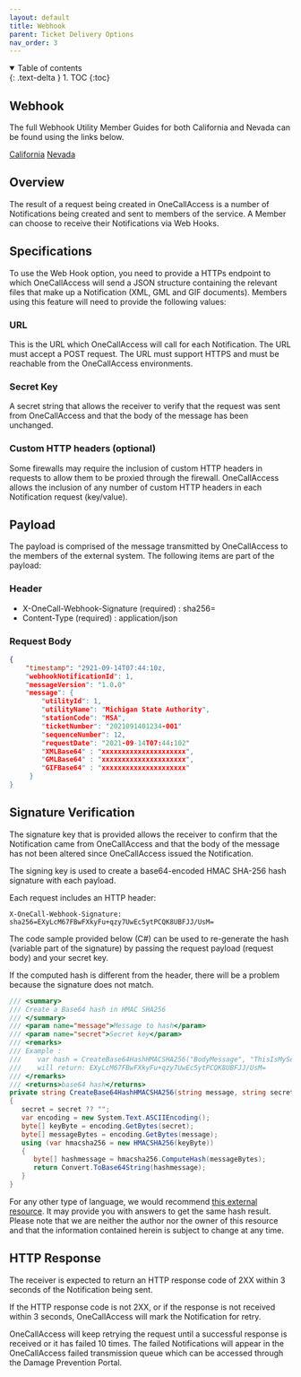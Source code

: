 ```yaml
---
layout: default
title: Webhook
parent: Ticket Delivery Options
nav_order: 3
---
```


<details open markdown="block">
  <summary>
    Table of contents
  </summary>
  {: .text-delta }
1. TOC
{:toc}
</details>

## Webhook
The full Webhook Utility Member Guides for both California and Nevada can be found using the links below.

<a href="https://usanorth811.org/images/USNCA-ONE-ANA-USA-North-811-Northern-California-TT55923-OneCallAccess-Webhook-Member-Guide.pdf" class="btn mr-4">California</a> <a href="https://usanorth811.org/images/USNNV-ONE-ANA-USA-North-811-Nevada-TT55923-OneCallAccess-Webhook-Member-Guide.pdf" class="btn mr-4">Nevada</a>

## Overview
The result of a request being created in OneCallAccess is a number of Notifications being created and sent to members of the service. A Member can choose to receive their Notifications via Web Hooks.

## Specifications
To use the Web Hook option, you need to provide a HTTPs endpoint to which OneCallAccess will send a JSON structure containing the relevant files that make up a Notification (XML, GML and GIF documents).
Members using this feature will need to provide the following values:

### URL
This is the URL which OneCallAccess will call for each Notification. The URL must accept a POST request. The URL must support HTTPS and must be reachable from the OneCallAccess environments.

### Secret Key
A secret string that allows the receiver to verify that the request was sent from OneCallAccess and that the body of the message has been unchanged.

### Custom HTTP headers (optional)
Some firewalls may require the inclusion of custom HTTP headers in requests to allow them to be proxied through the firewall.
OneCallAccess allows the inclusion of any number of custom HTTP headers in each Notification request (key/value).

## Payload
The payload is comprised of the message transmitted by OneCallAccess to the members of the external system. The following items are part of the payload:

### Header
- X-OneCall-Webhook-Signature (required) : sha256=<hashvalue>
- Content-Type (required) : application/json

### Request Body

```json
{
    "timestamp": "2921-09-14T07:44:10z,
    "webhookNotificationId": 1,
    "messageVersion": "1.0.0"
    "message": {
        "utilityId": 1,
        "utilityName": "Michigan State Authority",
        "stationCode": "MSA",
        "ticketNumber": "2021091401234-001"
        "sequenceNumber": 12,
        "requestDate": "2021-09-14T07:44:102"
        "XMLBase64" : "xxxxxxxxxxxxxxxxxxxxx",
        "GMLBase64" : "xxxxxxxxxxxxxxxxxxxxx",
        "GIFBase64" : "xxxxxxxxxxxxxxxxxxxxx"
     }
}
```

## Signature Verification 
The signature key that is provided allows the receiver to confirm that the Notification came from OneCallAccess and that the body of the message has not been altered since OneCallAccess issued the Notification.

The signing key is used to create a base64-encoded HMAC SHA-256 hash signature with each payload.

Each request includes an HTTP header:

```
X-OneCall-Webhook-Signature: sha256=EXyLcM67FBwFXkyFu+qzy7UwEc5ytPCQK8UBFJJ/UsM=
```

The code sample provided below (C#) can be used to re-generate the hash (variable part of the signature) by passing the request payload (request body) and your secret key.

If the computed hash is different from the header, there will be a problem because the signature does not match.

```c#
/// <summary>
/// Create a Base64 hash in HMAC SHA256
/// </summary>
/// <param name="message">Message to hash</param>
/// <param name="secret">Secret key</param>
/// <remarks>
/// Example :
///    var hash = CreateBase64HashHMACSHA256("BodyMessage", "ThisIsMySecret");
///    will return: EXyLcM67FBwFXkyFu+qzy7UwEc5ytPCQK8UBFJJ/UsM=
/// </remarks>
/// <returns>base64 hash</returns>
private string CreateBase64HashHMACSHA256(string message, string secret)
{
   secret = secret ?? "";
   var encoding = new System.Text.ASCIIEncoding();
   byte[] keyByte = encoding.GetBytes(secret);
   byte[] messageBytes = encoding.GetBytes(message);
   using (var hmacsha256 = new HMACSHA256(keyByte))
   {
      byte[] hashmessage = hmacsha256.ComputeHash(messageBytes);
      return Convert.ToBase64String(hashmessage);
   }
}
```

For any other type of language, we would recommend [this external resource](https://www.jokecamp.com/blog/examples-of-creating-base64-hashes-using-hmac-sha256-in-different-languages/). It may provide you with answers to get the same hash result. Please note that we are neither the author nor the owner of this resource and that the information contained herein is subject to change at any time.

## HTTP Response 
The receiver is expected to return an HTTP response code of 2XX within 3 seconds of the Notification being sent.

If the HTTP response code is not 2XX, or if the response is not received within 3 seconds, OneCallAccess will mark the Notification for retry.

OneCallAccess will keep retrying the request until a successful response is received or it has failed 10 times. The failed Notifications will appear in the OneCallAccess failed transmission queue which can be accessed through the Damage Prevention Portal.
